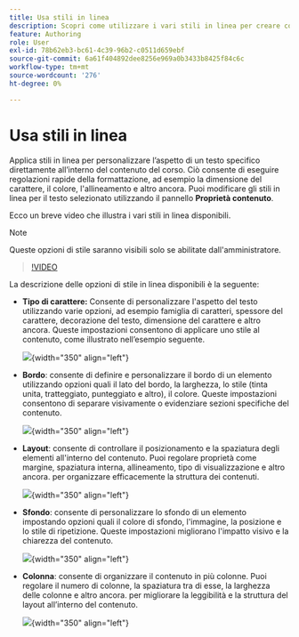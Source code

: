 ```yaml
---
title: Usa stili in linea
description: Scopri come utilizzare i vari stili in linea per creare contenuti di apprendimento nella sezione Formazione e apprendimento del prodotto
feature: Authoring
role: User
exl-id: 78b62eb3-bc61-4c39-96b2-c0511d659ebf
source-git-commit: 6a61f404892dee8256e969a0b3433b8425f84c6c
workflow-type: tm+mt
source-wordcount: '276'
ht-degree: 0%

---
```


# Usa stili in linea

Applica stili in linea per personalizzare l’aspetto di un testo specifico direttamente all’interno del contenuto del corso. Ciò consente di eseguire regolazioni rapide della formattazione, ad esempio la dimensione del carattere, il colore, l&#39;allineamento e altro ancora. Puoi modificare gli stili in linea per il testo selezionato utilizzando il pannello **Proprietà contenuto**.

Ecco un breve video che illustra i vari stili in linea disponibili.

>[!NOTE]
>
> Queste opzioni di stile saranno visibili solo se abilitate dall&#39;amministratore.


>[!VIDEO](https://video.tv.adobe.com/v/3469533/aem-guides-learning-content)


La descrizione delle opzioni di stile in linea disponibili è la seguente:

- **Tipo di carattere:** Consente di personalizzare l&#39;aspetto del testo utilizzando varie opzioni, ad esempio famiglia di caratteri, spessore del carattere, decorazione del testo, dimensione del carattere e altro ancora. Queste impostazioni consentono di applicare uno stile al contenuto, come illustrato nell’esempio seguente.

  ![](assets/font-learning-content.png){width="350" align="left"}

- **Bordo**: consente di definire e personalizzare il bordo di un elemento utilizzando opzioni quali il lato del bordo, la larghezza, lo stile (tinta unita, tratteggiato, punteggiato e altro), il colore. Queste impostazioni consentono di separare visivamente o evidenziare sezioni specifiche del contenuto.

  ![](assets/border-learning-content.png){width="350" align="left"}

- **Layout**: consente di controllare il posizionamento e la spaziatura degli elementi all&#39;interno del contenuto. Puoi regolare proprietà come margine, spaziatura interna, allineamento, tipo di visualizzazione e altro ancora. per organizzare efficacemente la struttura dei contenuti.

  ![](assets/layout-learning-content.png){width="350" align="left"}

- **Sfondo**: consente di personalizzare lo sfondo di un elemento impostando opzioni quali il colore di sfondo, l&#39;immagine, la posizione e lo stile di ripetizione. Queste impostazioni migliorano l&#39;impatto visivo e la chiarezza del contenuto.

  ![](assets/background-learning-content.png){width="350" align="left"}

- **Colonna**: consente di organizzare il contenuto in più colonne. Puoi regolare il numero di colonne, la spaziatura tra di esse, la larghezza delle colonne e altro ancora. per migliorare la leggibilità e la struttura del layout all’interno del contenuto.

  ![](assets/column-learning-content.png){width="350" align="left"}

